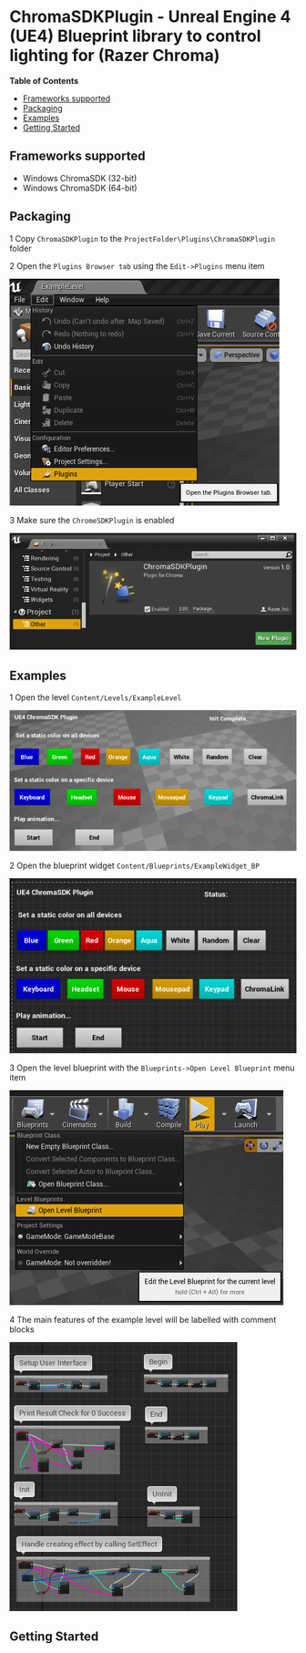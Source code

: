 # ChromaSDKPlugin - Unreal Engine 4 (UE4) Blueprint library to control lighting for (Razer Chroma)

**Table of Contents**

* [Frameworks supported](#frameworks-supported)
* [Packaging](#packaging)
* [Examples](#examples)
* [Getting Started](#getting-started)

<a name="frameworks-supported"></a>
## Frameworks supported
- Windows ChromaSDK (32-bit)
- Windows ChromaSDK (64-bit)

<a name="packaging"></a>
## Packaging

1 Copy `ChromaSDKPlugin` to the `ProjectFolder\Plugins\ChromaSDKPlugin` folder

2 Open the `Plugins Browser tab` using the `Edit->Plugins` menu item

![image_5](/images/image_5.png)

3 Make sure the `ChromeSDKPlugin` is enabled

![image_6](/images/image_6.png)

<a name="examples"></a>
## Examples

1 Open the level `Content/Levels/ExampleLevel`

![image_1](/images/image_1.png)

2 Open the blueprint widget `Content/Blueprints/ExampleWidget_BP`

![image_2](/images/image_2.png)

3 Open the level blueprint with the `Blueprints->Open Level Blueprint` menu item

![image_3](/images/image_3.png)

4 The main features of the example level will be labelled with comment blocks

![image_4](/images/image_4.png)

<a name="getting-started"></a>
## Getting Started
